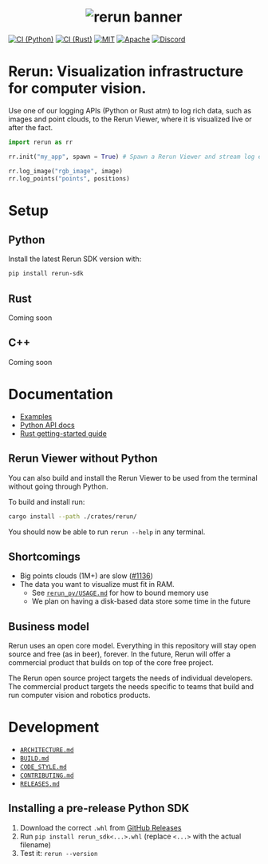 <h1 align="center">
  <img src="https://github.com/rerun-io/.github/raw/main/profile/rerun-logo.png" alt="rerun banner">
  <br>
</h1>

[![CI (Python)](https://github.com/rerun-io/rerun/actions/workflows/python.yml/badge.svg?branch=main)](https://github.com/rerun-io/rerun/actions/workflows/python.yml)
[![CI (Rust)](https://github.com/rerun-io/rerun/actions/workflows/rust.yml/badge.svg?branch=main)](https://github.com/rerun-io/rerun/actions/workflows/rust.yml)
[![MIT](https://img.shields.io/badge/license-MIT-blue.svg)](https://github.com/rerun-io/rerun/blob/master/LICENSE-MIT)
[![Apache](https://img.shields.io/badge/license-Apache-blue.svg)](https://github.com/rerun-io/rerun/blob/master/LICENSE-APACHE)
[![Discord](https://img.shields.io/discord/900275882684477440?label=Rerun%20Community%20Discord)](https://discord.gg/Gcm8BbTaAj)

# Rerun: Visualization infrastructure for computer vision.

Use one of our logging APIs (Python or Rust atm) to log rich data, such as images and point clouds, to the Rerun Viewer, where it is visualized live or after the fact.

```py
import rerun as rr

rr.init("my_app", spawn = True) # Spawn a Rerun Viewer and stream log events to it

rr.log_image("rgb_image", image)
rr.log_points("points", positions)
```

<!--- TODO(emilk): insert an image or gif here, preferably hosted elsewhere -->

# Setup

## Python

Install the latest Rerun SDK version with:

```sh
pip install rerun-sdk
```

## Rust
Coming soon
<!-- TODO(#1161): `cargo add rerun` + `cargo install rerun` -->

## C++

Coming soon


# Documentation
- [Examples](examples)
- [Python API docs](https://rerun-io.github.io/rerun)
- [Rust getting-started guide](rerun_py/USAGE.md)
<!--- TODO(#1161): update doclinks
- [High-level documentation](http://rerun.io/docs)
- [Rust API docs](https://docs.rs/rerun/)
-->


## Rerun Viewer without Python
You can also build and install the Rerun Viewer to be used from the terminal without going through Python.

To build and install run:

```sh
cargo install --path ./crates/rerun/
```

You should now be able to run `rerun --help` in any terminal.


## Shortcomings
* Big points clouds (1M+) are slow ([#1136](https://github.com/rerun-io/rerun/issues/1136))
* The data you want to visualize must fit in RAM.
  - See [`rerun_py/USAGE.md`](rerun_py/USAGE.md) for how to bound memory use
  - We plan on having a disk-based data store some time in the future


## Business model
Rerun uses an open core model. Everything in this repository will stay open source and free (as in beer), forever. In the future, Rerun will offer a commercial product that builds on top of the core free project.

The Rerun open source project targets the needs of individual developers. The commercial product targets the needs specific to teams that build and run computer vision and robotics products.


# Development
* [`ARCHITECTURE.md`](ARCHITECTURE.md)
* [`BUILD.md`](BUILD.md)
* [`CODE_STYLE.md`](CODE_STYLE.md)
* [`CONTRIBUTING.md`](CONTRIBUTING.md)
* [`RELEASES.md`](RELEASES.md)


## Installing a pre-release Python SDK

1. Download the correct `.whl` from [GitHub Releases](https://github.com/rerun-io/rerun/releases)
2. Run `pip install rerun_sdk<...>.whl` (replace `<...>` with the actual filename)
3. Test it: `rerun --version`
